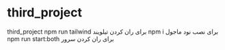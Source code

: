 # third_project
third_project
npm run tailwind برای ران کردن تیلویند
npm i برای نصب نود ماجول
npm run start:both برای ران کردن سرور 
